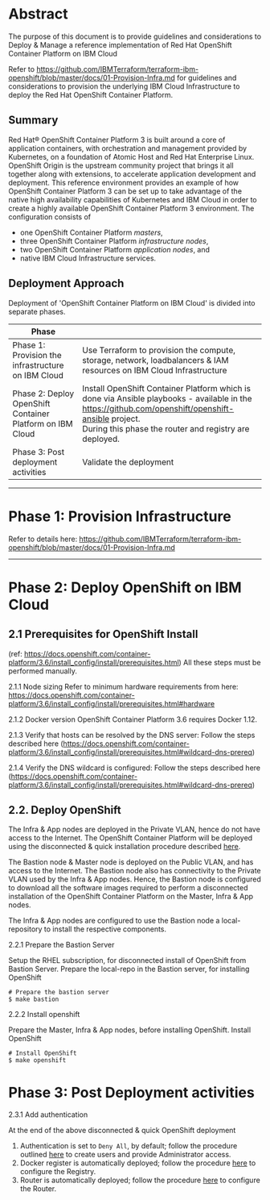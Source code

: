# Abstract

The purpose of this document is to provide guidelines and considerations to Deploy & Manage a reference implementation of Red Hat OpenShift Container Platform on IBM Cloud

Refer to https://github.com/IBMTerraform/terraform-ibm-openshift/blob/master/docs/01-Provision-Infra.md for guidelines and considerations to provision the underlying IBM Cloud Infrastructure to deploy the Red Hat OpenShift Container Platform.

## Summary
Red Hat® OpenShift Container Platform 3 is built around a core of application containers, with orchestration and management provided by Kubernetes, on a foundation of Atomic Host and Red Hat Enterprise Linux. OpenShift Origin is the upstream community project that brings it all together along with extensions, to accelerate application development and deployment.
This reference environment provides an example of how OpenShift Container Platform 3 can be set up to take advantage of the native high availability capabilities of Kubernetes and IBM Cloud in order to create a highly available OpenShift Container Platform 3 environment. The configuration consists of 
* one OpenShift Container Platform *masters*, 
* three OpenShift Container Platform *infrastructure nodes*, 
* two OpenShift Container Platform *application nodes*, and
* native IBM Cloud Infrastructure services. 

## Deployment Approach

Deployment of 'OpenShift Container Platform on IBM Cloud' is divided into separate phases.

| Phase |  |
|----|-----|
| Phase 1: Provision the infrastructure on IBM Cloud |  Use Terraform to provision the compute, storage, network, loadbalancers & IAM resources on IBM Cloud Infrastructure|
| Phase 2: Deploy OpenShift Container Platform on IBM Cloud | Install OpenShift Container Platform which is done via Ansible playbooks - available in the https://github.com/openshift/openshift-ansible project. <br> During this phase the router and registry are deployed. |
| Phase 3: Post deployment activities |  Validate the deployment |

----

# Phase 1: Provision Infrastructure 

Refer to details here: https://github.com/IBMTerraform/terraform-ibm-openshift/blob/master/docs/01-Provision-Infra.md

----

# Phase 2: Deploy OpenShift on IBM Cloud

## 2.1 Prerequisites for OpenShift Install 
(ref: https://docs.openshift.com/container-platform/3.6/install_config/install/prerequisites.html)  All these steps must be performed manually.

2.1.1 Node sizing
Refer to minimum hardware requirements from here: https://docs.openshift.com/container-platform/3.6/install_config/install/prerequisites.html#hardware

2.1.2 Docker version
      OpenShift Container Platform 3.6 requires Docker 1.12.

2.1.3 Verify that hosts can be resolved by the DNS server:
Follow the steps described here (https://docs.openshift.com/container-platform/3.6/install_config/install/prerequisites.html#wildcard-dns-prereq)

2.1.4 Verify the DNS wildcard is configured:
Follow the steps described here (https://docs.openshift.com/container-platform/3.6/install_config/install/prerequisites.html#wildcard-dns-prereq)

## 2.2. Deploy OpenShift
The Infra & App nodes are deployed in the Private VLAN, hence do not have access to the Internet.  The OpenShift Container Platform will be deployed using the disconnected & quick installation procedure described [here](https://docs.openshift.com/container-platform/3.6/install_config/install/disconnected_install.html).  

The Bastion node & Master node is deployed on the Public VLAN, and has access to the Internet.  The Bastion node also has connectivity to the Private VLAN used by the Infra & App nodes.  Hence, the Bastion node is configured to download all the software images required to perform a disconnected installation of the OpenShift Container Platform on the Master, Infra & App nodes.

The Infra & App nodes are configured to use the Bastion node a local-repository to install the respective components.

2.2.1  Prepare the Bastion Server

Setup the RHEL subscription, for disconnected install of OpenShift from Bastion Server.  Prepare the local-repo in the Bastion server, for installing OpenShift

   ```console
   # Prepare the bastion server
   $ make bastion
   ```

2.2.2  Install openshift

Prepare the Master, Infra & App nodes, before installing OpenShift. Install OpenShift

   ```console
   # Install OpenShift
   $ make openshift
   ```


# Phase 3: Post Deployment activities

2.3.1 Add authentication

At the end of the above disconnected & quick OpenShift deployment

1. Authentication is set to `Deny All`, by default; follow the procedure outlined [here](https://docs.openshift.com/container-platform/3.6/install_config/configuring_authentication.html#install-config-configuring-authentication) to create users and provide Administrator access.  
1. Docker register is automatically deployed; follow the procedure [here](https://docs.openshift.com/container-platform/3.6/install_config/registry/index.html#install-config-registry-overview) to configure the Registry. 
1. Router is automatically deployed; follow the procedure [here](https://docs.openshift.com/container-platform/3.6/install_config/router/index.html#install-config-router-overview) to configure the Router.
